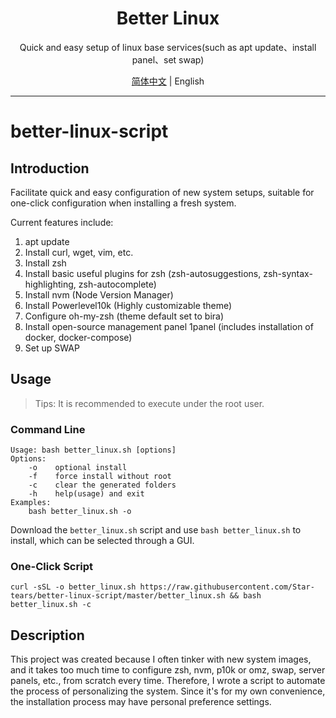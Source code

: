 <p align="center">
  <h1 align="center">Better Linux</h1>
  <p align="center">Quick and easy setup of linux base services(such as apt update、install panel、set swap)</p>
</p>

<p align="center">
<a href="./README.md">简体中文</a> | English
</p>

---

# better-linux-script

## Introduction

Facilitate quick and easy configuration of new system setups, suitable for one-click configuration when installing a fresh system.

Current features include:

1. apt update
2. Install curl, wget, vim, etc.
3. Install zsh
4. Install basic useful plugins for zsh (zsh-autosuggestions, zsh-syntax-highlighting, zsh-autocomplete)
5. Install nvm (Node Version Manager)
6. Install Powerlevel10k (Highly customizable theme)
7. Configure oh-my-zsh (theme default set to bira)
8. Install open-source management panel 1panel (includes installation of docker, docker-compose)
9. Set up SWAP

## Usage

> Tips: It is recommended to execute under the root user.

### Command Line

```shell
Usage: bash better_linux.sh [options]
Options:
    -o    optional install
    -f    force install without root
    -c    clear the generated folders
    -h    help(usage) and exit
Examples:
    bash better_linux.sh -o
```

Download the `better_linux.sh` script and use `bash better_linux.sh` to install, which can be selected through a GUI.

### One-Click Script

```shell
curl -sSL -o better_linux.sh https://raw.githubusercontent.com/Star-tears/better-linux-script/master/better_linux.sh && bash better_linux.sh -c
```

## Description

This project was created because I often tinker with new system images, and it takes too much time to configure zsh, nvm, p10k or omz, swap, server panels, etc., from scratch every time. Therefore, I wrote a script to automate the process of personalizing the system. Since it's for my own convenience, the installation process may have personal preference settings.
